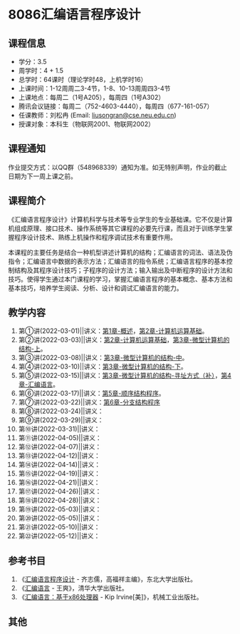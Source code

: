 # 8086汇编语言程序设计

## 课程信息
- 学分：3.5
- 周学时：4 + 1.5
- 总学时：64课时（理论学时48，上机学时16）
- 上课时间：1-12周周二3-4节，1-8、10-13周周四3-4节
- 上课地点：每周二（1号A205），每周四（1号A302）
- 腾讯会议链接：每周二（752-4603-4440），每周四（677-161-057）
- 任课教师：刘松冉 (Email: liusongran@cse.neu.edu.cn)
- 授课对象：本科生（物联网2001、物联网2002）

## 课程通知
作业提交方式：以QQ群（548968339）通知为准。如无特别声明，作业的截止日期为下一周上课之前。

## 课程简介
《汇编语言程序设计》计算机科学与技术等专业学生的专业基础课。它不仅是计算机组成原理、接口技术、操作系统等其它课程的必要先行课，而且对于训练学生掌握程序设计技术、熟练上机操作和程序调试技术有重要作用。

本课程的主要任务是结合一种机型讲述计算机的结构；汇编语言的词法、语法及伪指令；汇编语言中数据的表示方法；汇编语言的指令系统；汇编语言程序的基本控制结构及其程序设计技巧；子程序的设计方法；输入输出及中断程序的设计方法和技巧。使得学生通过本门课程的学习，掌握汇编语言程序的基本概念、基本方法和基本技巧，培养学生阅读、分析、设计和调试汇编语言的能力。

## 教学内容
1. 第①讲(2022-03-01)\|\|讲义：[第1章-概述](./Slides/Chapter1.pdf)，[第2章-计算机运算基础](./Slides/Chapter2.pdf)。
2. 第②讲(2022-03-03)\|\|讲义：[第2章-计算机运算基础](./Slides/Chapter2.pdf)，[第3章-微型计算机的结构-上](./Slides/Chapter3-A.pdf)。
3. 第③讲(2022-03-08)\|\|讲义：[第3章-微型计算机的结构-中](./Slides/Chapter3-B.pdf)。
4. 第④讲(2022-03-10)\|\|讲义：[第3章-微型计算机的结构-下](./Slides/Chapter3-C.pdf)。
5. 第⑤讲(2022-03-15)\|\|讲义：[第3章-微型计算机的结构-寻址方式（补）](./Slides/Chapter3-D.pdf)，[第4章-汇编语言](./Slides/Chapter4.pdf)。
6. 第⑥讲(2022-03-17)\|\|讲义：[第5章-顺序结构程序](./Slides/Chapter5.pdf)。
7. 第⑦讲(2022-03-22)\|\|讲义：[第6章-分支结构程序](./Slides/Chapter6.pdf)
8. 第⑧讲(2022-03-24)\|\|讲义：
9. 第⑨讲(2022-03-29)\|\|讲义：
10. 第⑩讲(2022-03-31)\|\|讲义：
11. 第⑪讲(2022-04-05)\|\|讲义：
12. 第⑫讲(2022-04-07)\|\|讲义：
13. 第⑬讲(2022-04-12)\|\|讲义：
14. 第⑭讲(2022-04-14)\|\|讲义：
15. 第⑮讲(2022-04-19)\|\|讲义：
16. 第⑯讲(2022-04-21)\|\|讲义：
17. 第⑰讲(2022-04-26)\|\|讲义：
18. 第⑱讲(2022-04-28)\|\|讲义：
19. 第⑲讲(2022-05-03)\|\|讲义：
20. 第⑳讲(2022-05-05)\|\|讲义：
21. 第㉑讲(2022-05-10)\|\|讲义：
22. 第㉒讲(2022-05-12)\|\|讲义：


## 参考书目
1. 《[汇编语言程序设计](https://book.douban.com/subject/1020163/) - 齐志儒，高福祥主编》，东北大学出版社。
2. 《[汇编语言](https://book.douban.com/subject/35038473/) - 王爽》，清华大学出版社。
3. 《[汇编语言：基于x86处理器](https://book.douban.com/subject/26769528/) - Kip Irvine[美]》，机械工业出版社。

## 其他
